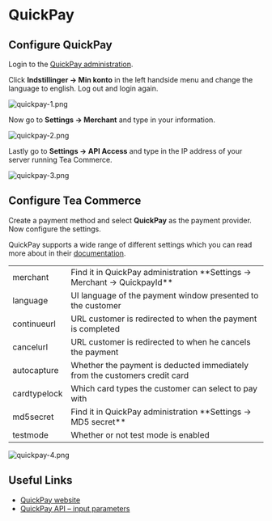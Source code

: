 # QuickPay

## Configure QuickPay

Login to the [QuickPay administration](https://manage.quickpay.net/).

Click **Indstillinger -> Min konto** in the left handside menu and change the language to english. Log out and login again.

![quickpay-1.png](/img/ea8736d-quickpay-1.png)

Now go to **Settings -> Merchant** and type in your information.

![quickpay-2.png](/img/429b112-quickpay-2.png)

Lastly go to **Settings -> API Access** and type in the IP address of your server running Tea Commerce.

![quickpay-3.png](/img/414d9dc-quickpay-3.png)

## Configure Tea Commerce

Create a payment method and select **QuickPay** as the payment provider. Now configure the settings.

QuickPay supports a wide range of different settings which you can read more about in their [documentation](http://doc.quickpay.dk/api/specificationsandfeatures.html#index2h2).

<table>
	<tr>
		<td>merchant</td>
		<td>Find it in QuickPay administration
**Settings -&gt; Merchant -&gt; QuickpayId**</td>
	</tr>
	<tr>
		<td>language</td>
		<td>UI language of the payment window presented to the customer</td>
	</tr>
	<tr>
		<td>continueurl</td>
		<td>URL customer is redirected to when the payment is completed</td>
	</tr>
	<tr>
		<td>cancelurl</td>
		<td>URL customer is redirected to when he cancels the payment</td>
	</tr>
	<tr>
		<td>autocapture</td>
		<td>Whether the payment is deducted immediately from the customers credit card</td>
	</tr>
	<tr>
		<td>cardtypelock</td>
		<td>Which card types the customer can select to pay with</td>
	</tr>
	<tr>
		<td>md5secret</td>
		<td>Find it in QuickPay administration
**Settings -&gt; MD5 secret**</td>
	</tr>
	<tr>
		<td>testmode</td>
		<td>Whether or not test mode is enabled</td>
	</tr>
</table>

![quickpay-4.png](/img/1f8814d-quickpay-4.png)

## Useful Links

  * [QuickPay website](https://quickpay.net/)
  * [QuickPay API – input parameters](http://doc.quickpay.dk/api/specificationsandfeatures.html#index2h2)
